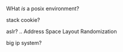 
WHat *is* a posix environment?

stack cookie?

aslr?
    .. Address Space Layout Randomization
    

big ip system?

